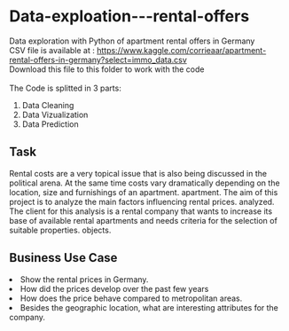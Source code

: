 # Data-exploation---rental-offers
Data exploration with Python of apartment rental offers in Germany </br>
CSV file is available at : https://www.kaggle.com/corrieaar/apartment-rental-offers-in-germany?select=immo_data.csv </br>
Download this file to this folder to work with the code 
</br>
</br>
The Code is splitted in 3 parts:
1. Data Cleaning
2. Data Vizualization
3. Data Prediction

<h2> Task </h2>
Rental costs are a very topical issue that is also being discussed in the political arena. At the same time 
costs vary dramatically depending on the location, size and furnishings of an apartment. 
apartment. The aim of this project is to analyze the main factors influencing rental prices. 
analyzed. The client for this analysis is a rental company that wants to increase its base of 
available rental apartments and needs criteria for the selection of suitable properties. 
objects.

<h2> Business Use Case </h2>
<li> Show the rental prices in Germany.
<li> How did the prices develop over the past few years
<li> How does the price behave compared to metropolitan areas.
<li> Besides the geographic location, what are interesting attributes for the company.

